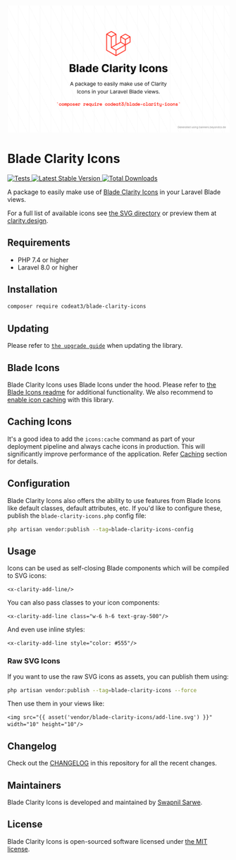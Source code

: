 <p align="center">
    <img src="./socialcard-blade-clarity-icons.png" width="1280" title="Social Card Blade Clarity Icons">
</p>

# Blade Clarity Icons

<a href="https://github.com/codeat3/blade-clarity-icons/actions?query=workflow%3ATests">
    <img src="https://github.com/codeat3/blade-clarity-icons/workflows/Tests/badge.svg" alt="Tests">
</a>
<a href="https://packagist.org/packages/codeat3/blade-clarity-icons">
    <img src="https://img.shields.io/packagist/v/codeat3/blade-clarity-icons" alt="Latest Stable Version">
</a>
<a href="https://packagist.org/packages/codeat3/blade-clarity-icons">
    <img src="https://img.shields.io/packagist/dt/codeat3/blade-clarity-icons" alt="Total Downloads">
</a>

A package to easily make use of [Blade Clarity Icons](https://github.com/vmware/clarity-assets) in your Laravel Blade views.

For a full list of available icons see [the SVG directory](resources/svg) or preview them at [clarity.design](https://clarity.design/documentation/icons/shapes).

## Requirements

- PHP 7.4 or higher
- Laravel 8.0 or higher

## Installation

```bash
composer require codeat3/blade-clarity-icons
```

## Updating

Please refer to [`the upgrade guide`](UPGRADE.md) when updating the library.

## Blade Icons

Blade Clarity Icons uses Blade Icons under the hood. Please refer to [the Blade Icons readme](https://github.com/blade-ui-kit/blade-icons) for additional functionality. We also recommend to [enable icon caching](https://github.com/blade-ui-kit/blade-icons#caching) with this library.

## Caching Icons

It's a good idea to add the `icons:cache` command as part of your deployment pipeline and always cache icons in production. This will significantly improve performance of the application. Refer [Caching](https://github.com/driesvints/blade-icons?tab=readme-ov-file#caching) section for details.

## Configuration

Blade Clarity Icons also offers the ability to use features from Blade Icons like default classes, default attributes, etc. If you'd like to configure these, publish the `blade-clarity-icons.php` config file:

```bash
php artisan vendor:publish --tag=blade-clarity-icons-config
```

## Usage

Icons can be used as self-closing Blade components which will be compiled to SVG icons:

```blade
<x-clarity-add-line/>
```

You can also pass classes to your icon components:

```blade
<x-clarity-add-line class="w-6 h-6 text-gray-500"/>
```

And even use inline styles:

```blade
<x-clarity-add-line style="color: #555"/>
```

### Raw SVG Icons

If you want to use the raw SVG icons as assets, you can publish them using:

```bash
php artisan vendor:publish --tag=blade-clarity-icons --force
```

Then use them in your views like:

```blade
<img src="{{ asset('vendor/blade-clarity-icons/add-line.svg') }}" width="10" height="10"/>
```

## Changelog

Check out the [CHANGELOG](CHANGELOG.md) in this repository for all the recent changes.

## Maintainers

Blade Clarity Icons is developed and maintained by [Swapnil Sarwe](https://swapnilsarwe.com).

## License

Blade Clarity Icons is open-sourced software licensed under [the MIT license](LICENSE.md).

